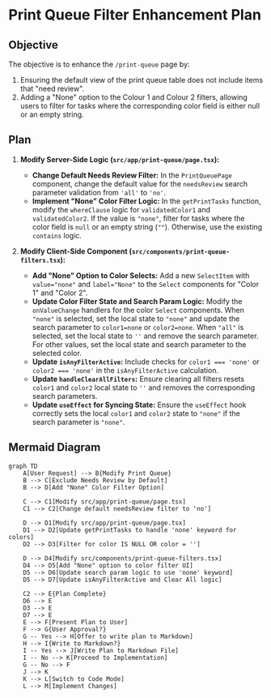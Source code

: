 # Print Queue Filter Enhancement Plan

## Objective

The objective is to enhance the `/print-queue` page by:

1.  Ensuring the default view of the print queue table does not include items that "need review".
2.  Adding a "None" option to the Colour 1 and Colour 2 filters, allowing users to filter for tasks where the corresponding color field is either null or an empty string.

## Plan

1.  **Modify Server-Side Logic (`src/app/print-queue/page.tsx`):**

    - **Change Default Needs Review Filter:** In the `PrintQueuePage` component, change the default value for the `needsReview` search parameter validation from `'all'` to `'no'`.
    - **Implement "None" Color Filter Logic:** In the `getPrintTasks` function, modify the `whereClause` logic for `validatedColor1` and `validatedColor2`. If the value is `"none"`, filter for tasks where the color field is `null` or an empty string (`""`). Otherwise, use the existing `contains` logic.

2.  **Modify Client-Side Component (`src/components/print-queue-filters.tsx`):**
    - **Add "None" Option to Color Selects:** Add a new `SelectItem` with `value="none"` and `label="None"` to the `Select` components for "Color 1" and "Color 2".
    - **Update Color Filter State and Search Param Logic:** Modify the `onValueChange` handlers for the color `Select` components. When `"none"` is selected, set the local state to `"none"` and update the search parameter to `color1=none` or `color2=none`. When `"all"` is selected, set the local state to `''` and remove the search parameter. For other values, set the local state and search parameter to the selected color.
    - **Update `isAnyFilterActive`:** Include checks for `color1 === 'none'` or `color2 === 'none'` in the `isAnyFilterActive` calculation.
    - **Update `handleClearAllFilters`:** Ensure clearing all filters resets `color1` and `color2` local state to `''` and removes the corresponding search parameters.
    - **Update `useEffect` for Syncing State:** Ensure the `useEffect` hook correctly sets the local `color1` and `color2` state to `"none"` if the search parameter is `"none"`.

## Mermaid Diagram

```mermaid
graph TD
    A[User Request] --> B{Modify Print Queue}
    B --> C[Exclude Needs Review by Default]
    B --> D[Add "None" Color Filter Option]

    C --> C1[Modify src/app/print-queue/page.tsx]
    C1 --> C2[Change default needsReview filter to 'no']

    D --> D1[Modify src/app/print-queue/page.tsx]
    D1 --> D2[Update getPrintTasks to handle 'none' keyword for colors]
    D2 --> D3[Filter for color IS NULL OR color = '']

    D --> D4[Modify src/components/print-queue-filters.tsx]
    D4 --> D5[Add "None" option to color filter UI]
    D5 --> D6[Update search param logic to use 'none' keyword]
    D5 --> D7[Update isAnyFilterActive and Clear All logic]

    C2 --> E{Plan Complete}
    D6 --> E
    D3 --> E
    D7 --> E
    E --> F[Present Plan to User]
    F --> G{User Approval?}
    G -- Yes --> H[Offer to write plan to Markdown]
    H --> I{Write to Markdown?}
    I -- Yes --> J[Write Plan to Markdown File]
    I -- No --> K[Proceed to Implementation]
    G -- No --> F
    J --> K
    K --> L[Switch to Code Mode]
    L --> M[Implement Changes]
```
